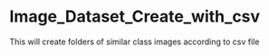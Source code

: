 # Image_Dataset_Create_with_csv
 This will create folders of similar class images according to csv file
